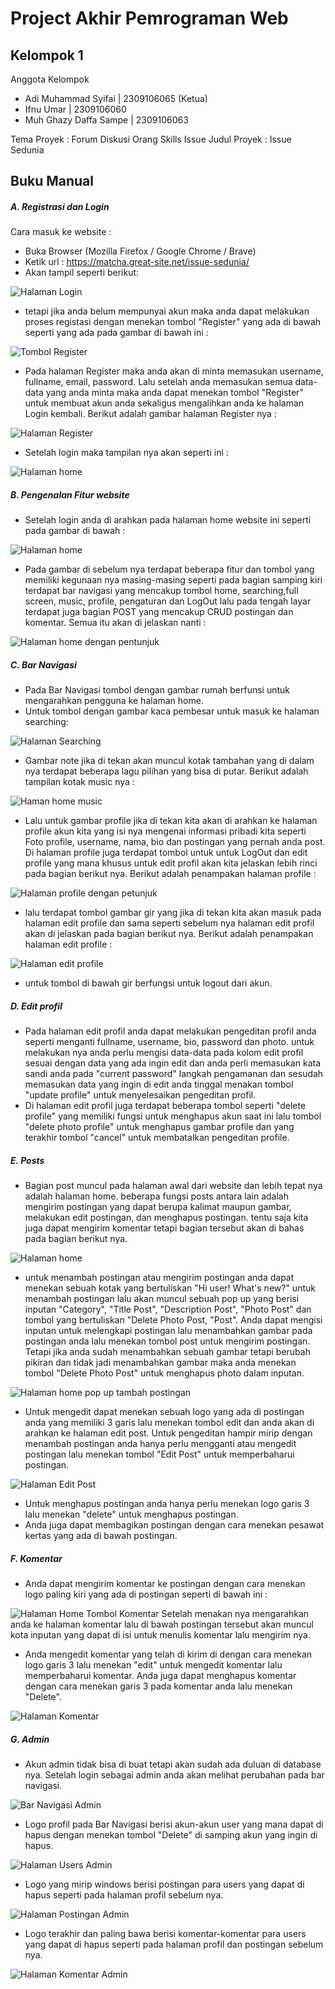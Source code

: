 # Project Akhir Pemrograman Web

## Kelompok 1

Anggota Kelompok

- Adi Muhammad Syifai | 2309106065 (Ketua)
- Ifnu Umar | 2309106060
- Muh Ghazy Daffa Sampe | 2309106063

Tema Proyek : Forum Diskusi Orang Skills Issue
Judul Proyek : Issue Sedunia

## Buku Manual

##### A. Registrasi dan Login

Cara masuk ke website :

- Buka Browser (Mozilla Firefox / Google Chrome / Brave)
- Ketik url : https://matcha.great-site.net/issue-sedunia/
- Akan tampil seperti berikut:

![Halaman Login](img/Manual_Book/1.png)

- tetapi jika anda belum mempunyai akun maka anda dapat melakukan proses registasi dengan menekan tombol "Register" yang ada di bawah seperti yang ada pada gambar di bawah ini :

![Tombol Register](img/Manual_Book/2.png)

- Pada halaman Register maka anda akan di minta memasukan username, fullname, email, password. Lalu setelah anda memasukan semua data-data yang anda minta maka anda dapat menekan tombol "Register" untuk membuat akun anda sekaligus mengalihkan anda ke halaman Login kembali. Berikut adalah gambar halaman Register nya :

![Halaman Register](img/Manual_Book/3.png)

- Setelah login maka tampilan nya akan seperti ini :

![Halaman home](img/Manual_Book/4.png)

##### B. Pengenalan Fitur website

- Setelah login anda di arahkan pada halaman home website ini seperti pada gambar di bawah :

![Halaman home](img/Manual_Book/4.png)

- Pada gambar di sebelum nya terdapat beberapa fitur dan tombol yang memiliki kegunaan nya masing-masing seperti pada bagian samping kiri terdapat bar navigasi yang mencakup tombol home, searching,full screen, music, profile, pengaturan dan LogOut lalu pada tengah layar terdapat juga bagian POST yang mencakup CRUD postingan dan komentar. Semua itu akan di jelaskan nanti :

![Halaman home dengan pentunjuk](img/Manual_Book/5.png)

##### C. Bar Navigasi

- Pada Bar Navigasi tombol dengan gambar rumah berfunsi untuk mengarahkan pengguna ke halaman home.
- Untuk tombol dengan gambar kaca pembesar untuk masuk ke halaman searching:

![Halaman Searching](img/Manual_Book/6.png)

- Gambar note jika di tekan akan muncul kotak tambahan yang di dalam nya terdapat beberapa lagu pilihan yang bisa di putar. Berikut adalah tampilan kotak music nya :

![Haman home music](img/Manual_Book/7.png)

- Lalu untuk gambar profile jika di tekan kita akan di arahkan ke halaman profile akun kita yang isi nya mengenai informasi pribadi kita seperti Foto profile, username, nama, bio dan postingan yang pernah anda post. Di halaman profile juga terdapat tombol untuk untuk LogOut dan edit profile yang mana khusus untuk edit profil akan kita jelaskan lebih rinci pada bagian berikut nya. Berikut adalah penampakan halaman profile :

![Halaman profile dengan petunjuk](img/Manual_Book/8.png)

- lalu terdapat tombol gambar gir yang jika di tekan kita akan masuk pada halaman edit profile dan sama seperti sebelum nya halaman edit profil akan di jelaskan pada bagian berikut nya. Berikut adalah penampakan halaman edit profile :

![Halaman edit profile](img/Manual_Book/9.png)

- untuk tombol di bawah gir berfungsi untuk logout dari akun.

##### D. Edit profil

- Pada halaman edit profil anda dapat melakukan pengeditan profil anda seperti menganti fullname, username, bio, password dan photo. untuk melakukan nya anda perlu mengisi data-data pada kolom edit profil sesuai dengan data yang ada ingin edit dan anda perli memasukan kata sandi anda pada "current password" langkah pengamanan dan sesudah memasukan data yang ingin di edit anda tinggal menakan tombol "update profile" untuk menyelesaikan pengeditan profil.
- Di halaman edit profil juga terdapat beberapa tombol seperti "delete profile" yang memiliki fungsi untuk menghapus akun saat ini lalu tombol "delete photo profile" untuk menghapus gambar profile dan yang terakhir tombol "cancel" untuk membatalkan pengeditan profile.

##### E. Posts

- Bagian post muncul pada halaman awal dari website dan lebih tepat nya adalah halaman home. beberapa fungsi posts antara lain adalah mengirim postingan yang dapat berupa kalimat maupun gambar, melakukan edit postingan, dan menghapus postingan. tentu saja kita juga dapat mengirim komentar tetapi bagian tersebut akan di bahas pada bagian berikut nya.

![Halaman home](img/Manual_Book/10.png)

- untuk menambah postingan atau mengirim postingan anda dapat menekan sebuah kotak yang bertuliskan "Hi user! What's new?" untuk menambah postingan lalu akan muncul sebuah pop up yang berisi inputan "Category", "Title Post", "Description Post", "Photo Post" dan tombol yang bertuliskan "Delete Photo Post, "Post". Anda dapat mengisi inputan untuk melengkapi postingan lalu menambahkan gambar pada postingan anda lalu menekan tombol post untuk mengirim postingan. Tetapi jika anda sudah menambahkan sebuah gambar tetapi berubah pikiran dan tidak jadi menambahkan gambar maka anda menekan tombol "Delete Photo Post" untuk menghapus photo dalam inputan.

![Halaman home pop up tambah postingan](img/Manual_Book/11.png)

- Untuk mengedit dapat menekan sebuah logo yang ada di postingan anda yang memiliki 3 garis lalu menekan tombol edit dan anda akan di arahkan ke halaman edit post. Untuk pengeditan hampir mirip dengan menambah postingan anda hanya perlu mengganti atau mengedit postingan lalu menekan tombol "Edit Post" untuk memperbaharui postingan.

![Halaman Edit Post](img/Manual_Book/12.png)

- Untuk menghapus postingan anda hanya perlu menekan logo garis 3 lalu menekan "delete" untuk menghapus postingan.
- Anda juga dapat membagikan postingan dengan cara menekan pesawat kertas yang ada di bawah postingan.

##### F. Komentar

- Anda dapat mengirim komentar ke postingan dengan cara menekan logo paling kiri yang ada di postingan seperti di bawah ini :

![Halaman Home Tombol Komentar](img/Manual_Book/13.png)
Setelah menakan nya mengarahkan anda ke halaman komentar lalu di bawah postingan tersebut akan muncul kota inputan yang dapat di isi untuk menulis komentar lalu mengirim nya.

- Anda mengedit komentar yang telah di kirim di dengan cara menekan logo garis 3 lalu menekan "edit" untuk mengedit komentar lalu memperbaharui komentar. Anda juga dapat menghapus komentar dengan cara menekan garis 3 pada komentar anda lalu menekan "Delete".

![Halaman Komentar](img/Manual_Book/14.png)

##### G. Admin

- Akun admin tidak bisa di buat tetapi akan sudah ada duluan di database nya. Setelah login sebagai admin anda akan melihat perubahan pada bar navigasi.

![Bar Navigasi Admin](img/Manual_Book/15.png)

- Logo profil pada Bar Navigasi berisi akun-akun user yang mana dapat di hapus dengan menekan tombol "Delete" di samping akun yang ingin di hapus.

![Halaman Users Admin](img/Manual_Book/16.png)

- Logo yang mirip windows berisi postingan para users yang dapat di hapus seperti pada halaman profil sebelum nya.

![Halaman Postingan Admin](img/Manual_Book/17.png)

- Logo terakhir dan paling bawa berisi komentar-komentar para users yang dapat di hapus seperti pada halaman profil dan postingan sebelum nya.

![Halaman Komentar Admin](img/Manual_Book/18.png)
